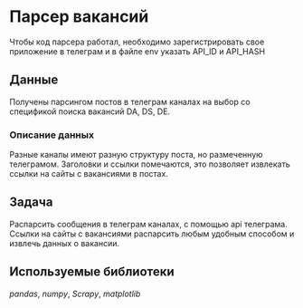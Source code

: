 # Парсер вакансий
Чтобы код парсера работал, необходимо зарегистрировать свое приложение в телеграм и в файле env указать API_ID и API_HASH

## Данные
Получены парсингом постов в телеграм каналах на выбор со спецификой поиска вакансий DA, DS, DE.

### Описание данных
Разные каналы имеют разную структуру поста, но размеченную телеграмом. Заголовки и ссылки помечаются, это позволяет извлекать ссылки на сайты с вакансиями в постах.

## Задача
Распарсить сообщения в телеграм каналах, с помощью api телеграма. Ссылки на сайты с вакансиями распарсить любым удобным способом и извлечь данных о вакансии.

## Используемые библиотеки
*pandas*, *numpy*, *Scrapy*, *matplotlib*